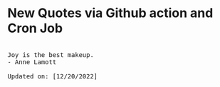 # New Quotes via Github action and Cron Job

<pre>
<!-- #quote -->
Joy is the best makeup.
- Anne Lamott

Updated on: [12/20/2022]
<!-- #quoteEnd -->
</pre>
